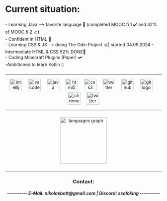 <h1 align="left">Current situation:</h1>

###

<p align="left">- Learning Java --> favorite language 💙 (completed MOOC.fi 1 ✔️ and 32% of MOOC.fi 2 📈)<br>- Confident in HTML 🥇<br>- Learning CSS & JS --> doing The Odin Project 📊| started 04.09.2024 - Intermediate HTML & CSS 52% DONE📍<br>- Coding Minecraft Plugins (Paper) 🛩️<br>
-Ambitioned to learn Kotlin (:</p>

###
<hr>

<div align="center">
  <img src="https://cdn.jsdelivr.net/gh/devicons/devicon/icons/intellij/intellij-original.svg" height="40" alt="intellij logo"  />
  <img width="12" />
  <img src="https://cdn.jsdelivr.net/gh/devicons/devicon/icons/vscode/vscode-original.svg" height="40" alt="vscode logo"  />
  <img width="12" />
  <img src="https://cdn.jsdelivr.net/gh/devicons/devicon/icons/java/java-original.svg" height="40" alt="java logo"  />
  <img width="12" />
  <img src="https://cdn.jsdelivr.net/gh/devicons/devicon/icons/html5/html5-original.svg" height="40" alt="html5 logo"  />
  <img width="12" />
  <img src="https://cdn.jsdelivr.net/gh/devicons/devicon/icons/css3/css3-original.svg" height="40" alt="css3 logo"  />
  <img width="12" />
  <img src="https://cdn.jsdelivr.net/gh/devicons/devicon/icons/javascript/javascript-original.svg" height="40" alt="twitter logo"  />
  <img width="12" />
  <img src="https://cdn.jsdelivr.net/gh/devicons/devicon/icons/github/github-original.svg" height="40" alt="github logo"  />
  <img width="12" />
  <img src="https://cdn.jsdelivr.net/gh/devicons/devicon/icons/git/git-original.svg" height="40" alt="git logo"  />
  <img width="12" />
  <img src="https://cdn.jsdelivr.net/gh/devicons/devicon/icons/chrome/chrome-original.svg" height="40" alt="chrome logo"  />
  <img width="12" />
  <img src="https://cdn.jsdelivr.net/gh/devicons/devicon/icons/twitter/twitter-original.svg" height="40" alt="twitter logo"  />
  </div>
<hr>

###

<div align="center">
  <img src="https://github-readme-stats.vercel.app/api/top-langs?username=nikolas-bott&locale=en&hide_title=false&layout=compact&card_width=320&langs_count=5&theme=dracula&hide_border=false&order=2" height="150" alt="languages graph"  />
  <!--<img src="https://streak-stats.demolab.com?user=nikolas-bott&locale=en&mode=daily&theme=dracula&hide_border=false&border_radius=5&order=3" height="150" alt="streak graph"  /> -->
  <!--<img src="https://github-readme-activity-graph.vercel.app/graph?username=nikolas-bott&radius=16&theme=react&area=true&order=5&custom_title=Contributions" height="300" alt="activity-graph graph"  /> -->
</div>

###
<hr>
<h3 align=center>Contact:</h3>
<h5 align=center>---------- E-Mail: nikolasbott@gmail.com | Discord: ssaloking ----------</h5>

